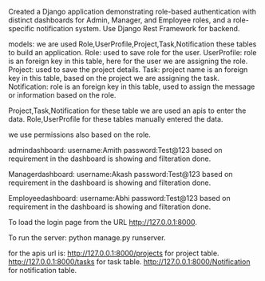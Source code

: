 Created a Django application demonstrating role-based authentication with distinct dashboards for Admin, Manager, 
and Employee roles, and a role-specific notification system. Use Django Rest Framework for backend.

models:
we are used Role,UserProfile,Project,Task,Notification these tables to build an application.
Role: used to save role for the user.
UserProfile: role is an foreign key in this table, here for the user we are assigning the role.
Project: used to save the project details.
Task: project name is an foreign key in this table, based on the project we are assigning the task.
Notification: role is an foreign key in this table, used to assign the message or information based on the role.

Project,Task,Notification for these table we are used an apis to enter the data.
Role,UserProfile for these tables manually entered the data.

we use permissions also based on the role.

admindashboard:
username:Amith
password:Test@123
based on requirement in the dashboard is showing and filteration done.

Managerdashboard:
username:Akash
password:Test@123
based on requirement in the dashboard is showing and filteration done.

Employeedashboard:
username:Abhi
password:Test@123
based on requirement in the dashboard is showing and filteration done.

To load the login page from the URL http://127.0.0.1:8000.

To run the server:
python manage.py runserver.

for the apis url is:
http://127.0.0.1:8000/projects for project table.
http://127.0.0.1:8000/tasks for task table.
http://127.0.0.1:8000/Notification for notification table.
